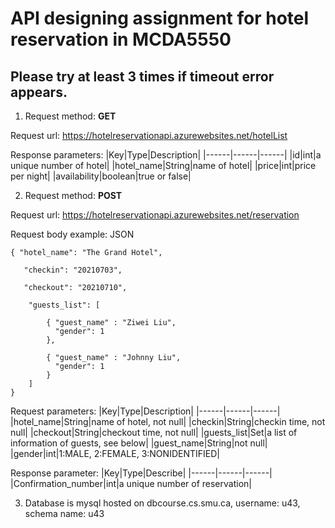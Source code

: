 # API designing assignment for hotel reservation in MCDA5550

## Please try at least 3 times if timeout error appears.

1. Request method: **GET**

Request url: https://hotelreservationapi.azurewebsites.net/hotelList

Response parameters:
|Key|Type|Description|
|------|------|------|
|id|int|a unique number of hotel|
|hotel_name|String|name of hotel|
|price|int|price per night|
|availability|boolean|true or false|

2. Request method: **POST**

Request url: https://hotelreservationapi.azurewebsites.net/reservation

Request body example: JSON
```
{ "hotel_name": "The Grand Hotel",

   "checkin": "20210703",

   "checkout": "20210710",

	"guests_list": [
		
		{ "guest_name" : "Ziwei Liu",
		  "gender": 1
		},

		{ "guest_name" : "Johnny Liu",
	      "gender": 1
		}
	]
}
```

Request parameters:
|Key|Type|Description|
|------|------|------|
|hotel_name|String|name of hotel, not null|
|checkin|String|checkin time, not null|
|checkout|String|checkout time, not null|
|guests_list|Set|a list of information of guests, see below|
|guest_name|String|not null|
|gender|int|1:MALE, 2:FEMALE, 3:NONIDENTIFIED|

Response parameter:
|Key|Type|Describe|
|------|------|------|
|Confirmation_number|int|a unique number of reservation|

3. Database is mysql hosted on dbcourse.cs.smu.ca, username: u43, schema name: u43
